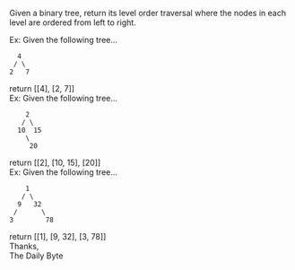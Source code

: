 Given a binary tree, return its level order traversal where the nodes in each level are ordered from left to right.

Ex: Given the following tree...

      4  
     / \  
    2   7   
return [[4], [2, 7]]    
Ex: Given the following tree...

        2 
       / \
      10  15
        \
         20
return [[2], [10, 15], [20]]     
Ex: Given the following tree...   

        1
       / \
      9   32
     /      \
    3        78
return [[1], [9, 32], [3, 78]]   
Thanks,   
The Daily Byte  
